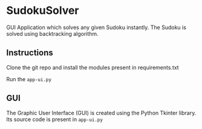 # SudokuSolver
GUI Application which solves any given Sudoku instantly. 
The Sudoku is solved using backtracking algorithm.

## Instructions
Clone the git repo and install the modules present in requirements.txt

Run the `app-ui.py`

## GUI
The Graphic User Interface (GUI) is created using the Python Tkinter library. Its source code is present in `app-ui.py`
